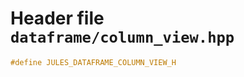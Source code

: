 # Header file `dataframe/column_view.hpp`<a id="dataframe/column_view.hpp"></a>

``` cpp
#define JULES_DATAFRAME_COLUMN_VIEW_H
```
